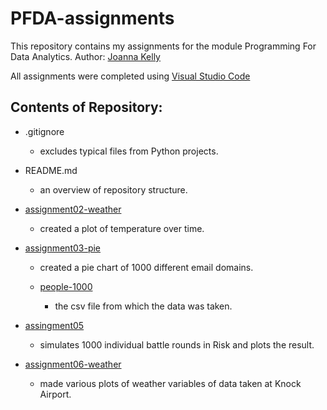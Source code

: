 # PFDA-assignments

This repository contains my assignments for the module Programming For Data Analytics.
Author: [Joanna Kelly](https://github.com/Shmoooe)

All assignments were completed using [Visual Studio Code](https://code.visualstudio.com/download)

## Contents of Repository:

- .gitignore 
    - excludes typical files from Python projects.

- README.md
    - an overview of repository structure.

- [assignment02-weather](https://github.com/Shmoooe/PFDA-assignments/blob/main/assignment2-weather.ipynb)
    - created a plot of temperature over time.

- [assignment03-pie](https://github.com/Shmoooe/PFDA-assignments/blob/main/assignment03-pie.ipynb)
    - created a pie chart of 1000 different email domains.
    
    - [people-1000](https://github.com/Shmoooe/PFDA-assignments/blob/main/people-1000.csv)
        - the csv file from which the data was taken.

- [assingment05](https://github.com/Shmoooe/PFDA-assignments/blob/main/assignment05.py)
    - simulates 1000 individual battle rounds in Risk and plots the result.

- [assignment06-weather](https://github.com/Shmoooe/PFDA-assignments/blob/main/assignment_6_Weather.ipynb)
    - made various plots of weather variables of data taken at Knock Airport.